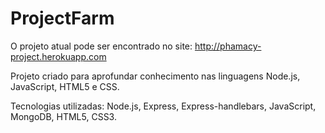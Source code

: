 # ProjectFarm

O projeto atual pode ser encontrado no site: http://phamacy-project.herokuapp.com

Projeto criado para aprofundar conhecimento nas linguagens Node.js, JavaScript, HTML5 e CSS.

Tecnologias utilizadas: Node.js, Express, Express-handlebars, JavaScript, MongoDB, HTML5, CSS3.
